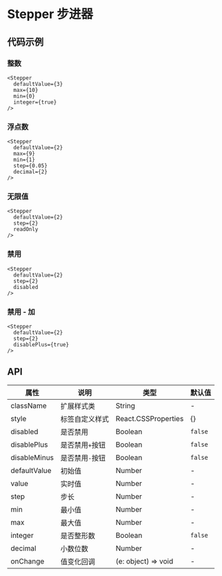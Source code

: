 
# Stepper 步进器

## 代码示例

### 整数
```tsx
<Stepper
  defaultValue={3}
  max={10}
  min={0}
  integer={true}
/>
```

### 浮点数
```tsx
<Stepper
  defaultValue={2}
  max={9}
  min={1}
  step={0.05}
  decimal={2}
/>
```

### 无限值
```tsx
<Stepper
  defaultValue={2}
  step={2}
  readOnly
/>
```

### 禁用
```tsx
<Stepper
  defaultValue={2}
  step={2}
  disabled
/>
```

### 禁用 - 加
```tsx
<Stepper
  defaultValue={2}
  step={2}
  disablePlus={true}
/>
```

## API

属性 | 说明 | 类型 | 默认值
----|-----|------|------
| className   | 扩展样式类  | String | - |
| style | 标签自定义样式 | React.CSSProperties | {} |
| disabled | 是否禁用 | Boolean | `false` |
| disablePlus | 是否禁用`+`按钮 | Boolean | `false` |
| disableMinus | 是否禁用`-`按钮 | Boolean | `false` |
| defaultValue | 初始值 | Number | - |
| value | 实时值 | Number | - |
| step | 步长 | Number | - |
| min | 最小值 | Number | - |
| max | 最大值 | Number | - |
| integer | 是否整形数 | Boolean | `false` |
| decimal | 小数位数 | Number | - |
| onChange | 值变化回调 | (e: object) => void | - |